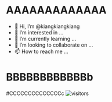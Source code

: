 # AAAAAAAAAAAAA
- 👋 Hi, I’m @kiangkiangkiang
- 👀 I’m interested in ...
- 🌱 I’m currently learning ...
- 💞️ I’m looking to collaborate on ...
- 📫 How to reach me ...

<!---
kiangkiangkiang/kiangkiangkiang is a ✨ special ✨ repository because its `README.md` (this file) appears on your GitHub profile.
You can click the Preview link to take a look at your changes.
--->
# BBBBBBBBBBBBb
#CCCCCCCCCCCCCCc
![visitors](https://visitor-badge.glitch.me/badge?page_id=page.id)
